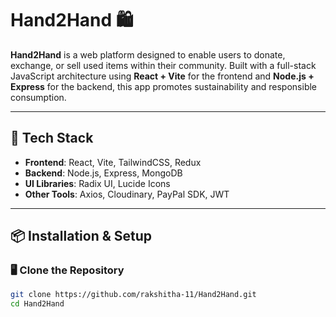 # Hand2Hand 🛍️

**Hand2Hand** is a web platform designed to enable users to donate, exchange, or sell used items within their community. Built with a full-stack JavaScript architecture using **React + Vite** for the frontend and **Node.js + Express** for the backend, this app promotes sustainability and responsible consumption.

---

## 🚀 Tech Stack

- **Frontend**: React, Vite, TailwindCSS, Redux
- **Backend**: Node.js, Express, MongoDB
- **UI Libraries**: Radix UI, Lucide Icons
- **Other Tools**: Axios, Cloudinary, PayPal SDK, JWT

---

## 📦 Installation & Setup

### 🖥️ Clone the Repository

```bash
git clone https://github.com/rakshitha-11/Hand2Hand.git
cd Hand2Hand
